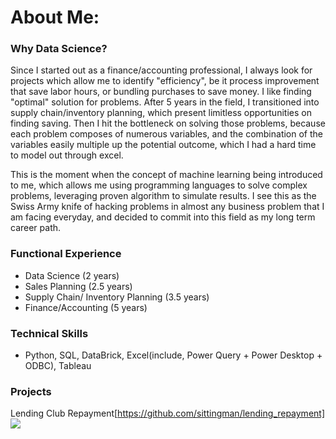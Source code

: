 # About Me:

### Why Data Science?
Since I started out as a finance/accounting professional, I always look for projects which allow me to identify "efficiency", be it process improvement that save labor hours, or bundling purchases to save money. I like finding "optimal" solution for problems. After 5 years in the field, I transitioned into supply chain/inventory planning, which present limitless opportunities on finding saving. Then I hit the bottleneck on solving those problems, because each problem composes of numerous variables, and the combination of the variables easily multiple up the potential outcome, which I had a hard time to model out through excel.
<br>

This is the moment when the concept of machine learning being introduced to me, which allows me using programming languages to solve complex problems, leveraging proven algorithm to simulate results. I see this as the Swiss Army knife of hacking problems in almost any business problem that I am facing everyday, and decided to commit into this field as my long term career path.
    
### Functional Experience
   - Data Science (2 years)
   - Sales Planning (2.5 years)
   - Supply Chain/ Inventory Planning (3.5 years)
   - Finance/Accounting (5 years)

### Technical Skills
   - Python, SQL, DataBrick, Excel(include, Power Query + Power Desktop + ODBC), Tableau
   
### Projects
   Lending Club Repayment[https://github.com/sittingman/lending_repayment]
   <img src="../images/lending.png" />
   